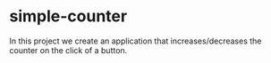 # simple-counter
In this project we create an application that increases/decreases the counter on the click of a button.
